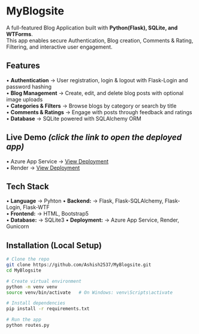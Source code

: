# MyBlogsite  

A full-featured Blog Application built with **Python(Flask), SQLite, and WTForms**.
<br>
This app enables secure Authentication, Blog creation, Comments & Rating, Filtering, and interactive user engagement.  

## Features
• **Authentication** → User registration, login & logout with Flask-Login and password hashing
<br>
• **Blog Management** → Create, edit, and delete blog posts with optional image uploads
<br>
• **Categories & Filters** → Browse blogs by category or search by title
<br>
• **Comments & Ratings** → Engage with posts through feedback and ratings
<br>
• **Database** → SQLite powered with SQLAlchemy ORM 

## Live Demo  *(click the link to open the deployed app)* 
• Azure App Service → [View Deployment](flaskblogapp-cuekdkh3btcyaaeb.centralindia-01.azurewebsites.net)
<br>
• Render → [View Deployment](https://myblogsite-x307.onrender.com)   

## Tech Stack  
• **Language** → Pyhton
• **Backend:** → Flask, Flask-SQLAlchemy, Flask-Login, Flask-WTF  
• **Frontend:** → HTML, Bootstrap5  
• **Database:** → SQLite3
• **Deployment:** → Azure App Service, Render, Gunicorn

## Installation (Local Setup)
```bash
# Clone the repo
git clone https://github.com/Ashish2537/MyBlogsite.git
cd MyBlogsite

# Create virtual environment
python -m venv venv
source venv/bin/activate   # On Windows: venv\Scripts\activate

# Install dependencies
pip install -r requirements.txt

# Run the app
python routes.py
